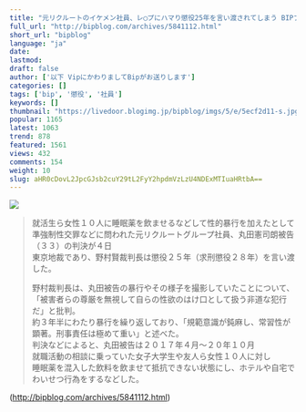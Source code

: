 ```yaml
---
title: "元リクルートのイケメン社員、レ◯プにハマり懲役25年を言い渡されてしまう BIPブログ"
full_url: "http://bipblog.com/archives/5841112.html"
short_url: "bipblog"
language: "ja"
date: 
lastmod: 
draft: false
author: ['以下 VipにかわりましてBipがお送りします']
categories: []
tags: ['bip', '懲役', '社員']
keywords: []
thumbnail: "https://livedoor.blogimg.jp/bipblog/imgs/5/e/5ecf2d11-s.jpg"
popular: 1165
latest: 1063
trend: 878
featured: 1561
views: 432
comments: 154
weight: 10
slug: aHR0cDovL2JpcGJsb2cuY29tL2FyY2hpdmVzLzU4NDExMTIuaHRtbA==
---
```


![](https://livedoor.blogimg.jp/bipblog/imgs/5/e/5ecf2d11-s.jpg)

<blockquote><p class='ent_body_p ent_kyocho '> 就活生ら女性１０人に睡眠薬を飲ませるなどして性的暴行を加えたとして<br> 準強制性交罪などに問われた元リクルートグループ社員、丸田憲司朗被告（３３）の判決が４日<br> 東京地裁であり、野村賢裁判長は懲役２５年（求刑懲役２８年）を言い渡した。</p> <p class='ent_body_p ent_kyocho'>野村裁判長は、丸田被告の暴行やその様子を撮影していたことについて、「被害者らの尊厳を無視して自らの性欲のはけ口として扱う非道な犯行だ」と批判。<br> 約３年半にわたり暴行を繰り返しており、「規範意識が鈍麻し、常習性が顕著。刑事責任は極めて重い」と述べた。<br> 判決などによると、丸田被告は２０１７年４月～２０年１０月<br> 就職活動の相談に乗っていた女子大学生や友人ら女性１０人に対し<br> 睡眠薬を混入した飲料を飲ませて抵抗できない状態にし、ホテルや自宅でわいせつ行為をするなどした。 </p></blockquote>

(http://bipblog.com/archives/5841112.html)
